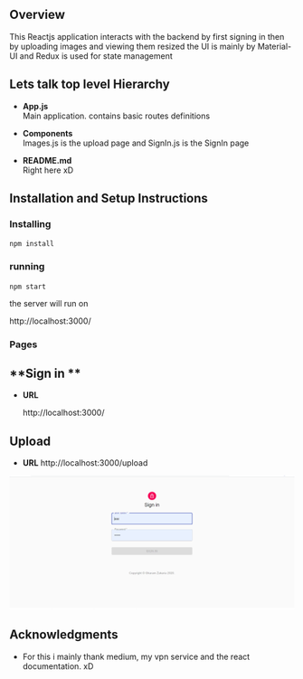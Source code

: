 ## Overview
This Reactjs application interacts with the backend by first signing in then by uploading images and viewing them resized
the UI is mainly by Material-UI and Redux is used for state management   


## Lets talk top level Hierarchy

* **App.js**                  
Main application. contains basic routes definitions

* **Components**                  
Images.js is the upload page and SignIn.js is the SignIn page
          

* **README.md**  
Right here xD                




## Installation and Setup Instructions

### Installing

```
npm install
```

### running

```
npm start
```



the server will run on 

http://localhost:3000/    





### Pages

**Sign in **
----

* **URL**

  http://localhost:3000/



**Upload**
----

* **URL**
 http://localhost:3000/upload



![alt text](https://raw.githubusercontent.com/gharam37/MERN-doodle/master/SignIn.png)





## Acknowledgments

* For this i mainly thank medium, my vpn service and the react documentation. xD
